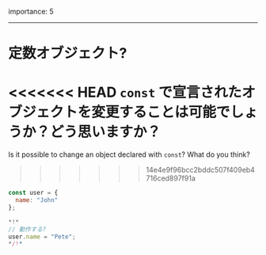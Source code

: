 importance: 5

---

# 定数オブジェクト?

<<<<<<< HEAD
`const` で宣言されたオブジェクトを変更することは可能でしょうか？どう思いますか？
=======
Is it possible to change an object declared with `const`? What do you think?
>>>>>>> 14e4e9f96bcc2bddc507f409eb4716ced897f91a

```js
const user = {
  name: "John"
};

*!*
// 動作する?
user.name = "Pete";
*/!*
```
